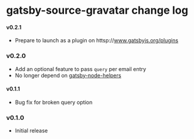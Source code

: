 # gatsby-source-gravatar change log

#### v0.2.1

- Prepare to launch as a plugin on httsp://www.gatsbyjs.org/plugins

### v0.2.0

- Add an optional feature to pass `query` per email entry
- No longer depend on [gatsby-node-helpers](https://npm.im/gatsby-node-helpers)

#### v0.1.1

- Bug fix for broken query option

### v0.1.0

- Initial release
